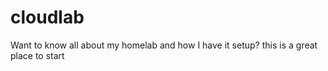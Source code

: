 # cloudlab
Want to know all about my homelab and how I have it setup? this is a great place to start
